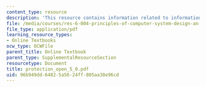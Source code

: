 ```yaml
---
content_type: resource
description: 'This resource contains information related to information security. '
file: /media/courses/res-6-004-principles-of-computer-system-design-an-introduction-spring-2009/96b949dd64825a5624ff805aa38e96cd_protection_open_5_0.pdf
file_type: application/pdf
learning_resource_types:
- Online Textbooks
ocw_type: OCWFile
parent_title: Online Textbook
parent_type: SupplementalResourceSection
resourcetype: Document
title: protection_open_5_0.pdf
uid: 96b949dd-6482-5a56-24ff-805aa38e96cd
---
```

